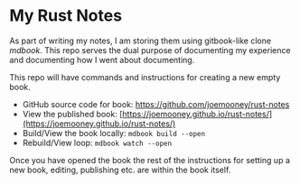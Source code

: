 # My Rust Notes

As part of writing my notes, I am storing them using gitbook-like clone *mdbook*. This repo serves the dual purpose of documenting my experience and documenting how I went about documenting.

This repo will have commands and instructions for creating a new empty book.

- GitHub source code for book: [https://github.com/joemooney/rust-notes
](https://joemooney.github.io/rust-notes/)
- View the published book:  [https://joemooney.github.io/rust-notes/](https://joemooney.github.io/rust-notes/)
- Build/View the book locally: ```mdbook build --open```
- Rebuild/View loop: ```mdbook watch --open```

Once you have opened the book the rest of the instructions for setting up a new book, editing, publishing etc. are within the book itself.

